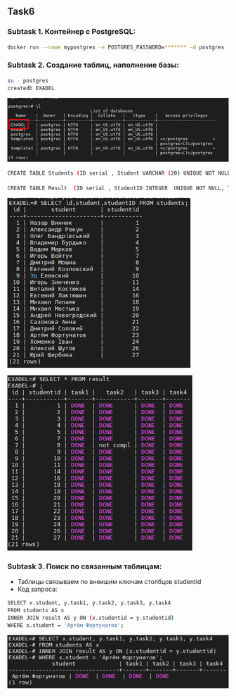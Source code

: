 <!-- ABOUT THE PROJECT -->
## Task6
### Subtask 1. Контейнер с PostgreSQL:

```sh
docker run --name mypostgres -e POSTGRES_PASSWORD=******* -d postgres
```
### Subtask 2. Создание таблиц, наполнение базы:
```sh
su - postgres
createdb EXADEL
```

![](https://github.com/ArtsiomFortunatov/exadel_internship/blob/master/task6/image/createDB.png)

```sh
CREATE TABLE Students (ID serial , Student VARCHAR (20) UNIQUE NOT NULL, StudentID serial UNIQUE NOT NULL);

CREATE TABLE Result  (ID serial , StudentID INTEGER  UNIQUE NOT NULL, TASK1 VARCHAR(10) NOT NULL, TASK2 VARCHAR(10) NONULL, TASK4 VARCHAR(10) NOT NULL, FOREGIN KEY (StudentID) REFERENCES Students (StudentID));
```

![](https://github.com/ArtsiomFortunatov/exadel_internship/blob/master/task6/image/TableStudents.png)

![](https://github.com/ArtsiomFortunatov/exadel_internship/blob/master/task6/image/TableResult.png)

### Subtask 3. Поиск по связанным таблицам:
 * Таблицы связываем по внеишим ключам столбцов studentid
 * Код запроса:

```sh
SELECT x.student, y.task1, y.task2, y.task3, y.task4
FROM students AS x
INNER JOIN result AS y ON (x.studentid = y.studentid)
WHERE x.student = 'Артём Фортунатов';
```

![](https://github.com/ArtsiomFortunatov/exadel_internship/blob/master/task6/image/subtask3.png)